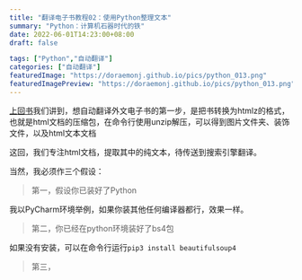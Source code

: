 ```yaml
---
title: "翻译电子书教程02：使用Python整理文本"
summary: "Python：计算机石器时代的铁"
date: 2022-06-01T14:23:00+08:00
draft: false

tags: ["Python","自动翻译"]
categories: ["自动翻译"]
featuredImage: "https://doraemonj.github.io/pics/python_013.png"
featuredImagePreview: "https://doraemonj.github.io/pics/python_013.png"
---
```


[上回书](https://doraemonj.github.io/zh-cn/translation_tutorial_01/)我们讲到，想自动翻译外文电子书的第一步，是把书转换为htmlz的格式，也就是html文档的压缩包，在命令行使用unzip解压，可以得到图片文件夹、装饰文件，以及html文本文档

这回，我们专注html文档，提取其中的纯文本，待传送到搜索引擎翻译。

当然，我必须作三个假设：

>   第一，假设你已装好了Python

我以PyCharm环境举例，如果你装其他任何编译器都行，效果一样。

>   第二，你已经在python环境装好了bs4包

如果没有安装，可以在命令行运行`pip3 install beautifulsoup4`

>   第三，




